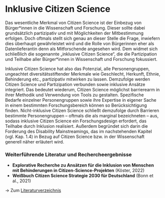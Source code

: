 # Inklusive Citizen Science

Das wesentliche Merkmal von Citizen Science ist der Einbezug von Bürger\*innen in die Wissenschaft und Forschung. Dieser sollte dabei grundsätzlich partizipativ und mit Möglichkeiten der Mitbestimmung erfolgen. Doch oftmals stellt sich genau an dieser Stelle die Frage, inwiefern dies überhaupt gewährleistet wird und die Rolle von Bürgerinnen eher als Datenlieferantin denn als Mitforschende angesehen wird. Dem widmet sich schließlich die sogenannte „inklusive Citizen Science“, die die Partizipation und Teilhabe aller Bürger\*innen in Wissenschaft und Forschung fokussiert.

Inklusive Citizen Science hat also das Potenzial, alle Personengruppen, ungeachtet diversitätsstiftender Merkmale wie Geschlecht, Herkunft, Ethnie, Behinderung etc., partizipativ mitwirken zu lassen. Demzufolge werden Citizen Science und Partizipation verbunden sowie inklusive Ansätze integriert. Das bedeutet wiederum, Citizen Science möglichst barrierearm in ihrer Methodik und Verwendung von Tools zu gestalten. Spezifische Bedarfe einzelner Personengruppen sowie ihre Expertise in eigener Sache in einem bestimmten Forschungsbereich können so Berücksichtigung finden. Nicht-inklusive Citizen Science schließt demzufolge durch Barrieren bestimmte Personengruppen – oftmals die als marginal bezeichneten – aus, sodass inklusive Citizen Science ein Forschungsdesign erfordert, das Teilhabe durch Inklusion realisiert. Außerdem begründet sich darin die Forderung des Disability Mainstreamings, das im nachstehenden Kapitel (vgl. Kap. 1.4) in Bezug auf Citizen Science bzw. in der Wissenschaft generell näher erläutert wird.

### Weiterführende Literatur und Rechercheergebnisse

* **Explorative Recherche zu Ansätzen für die Inklusion von Menschen mit Behinderungen in Citizen-Science-Projekten** (Köster, 2022\)
* **Weißbuch Citizen Science Strategie 2030 für Deutschland** (Bonn et al., 2021\)

-> Zum [Literaturverzeichnis](../6-literatur/index.md)